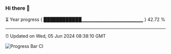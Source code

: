 ### Hi there 👋

⏳ Year progress { ████████████▁▁▁▁▁▁▁▁▁▁▁▁▁▁▁▁▁▁ } 42.72 %

---

⏰ Updated on Wed, 05 Jun 2024 08:38:10 GMT

![Progress Bar CI](https://github.com/IshwaranRudhara/GIT-ACTION/workflows/Progress%20Bar%20CI/badge.svg)
